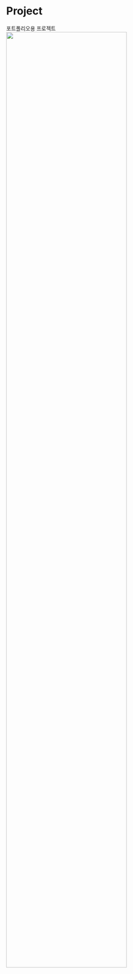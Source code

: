 # Project
포트폴리오용 프로젝트
<img width="80%" src="https://github.com/JangHoseoung/Project/assets/120068863/abafde1e-cfe0-41d7-bfcb-2250e010ab6d"/>
